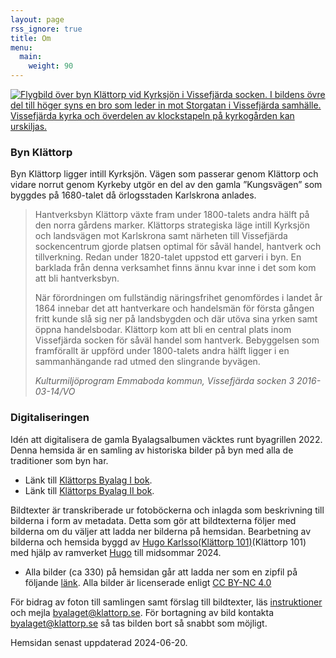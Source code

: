 ```yaml
---
layout: page
rss_ignore: true
title: Om
menu:
  main:
    weight: 90
---
```

[![Flygbild över byn Klättorp vid Kyrksjön i Vissefjärda socken. I bildens övre del till höger syns en bro som leder in mot Storgatan i Vissefjärda samhälle. Vissefjärda kyrka och överdelen av klockstapeln på kyrkogården kan urskiljas.](/Flygfoto_feature.jpg "Flygbild över byn Klättorp vid Kyrksjön i Vissefjärda socken. I bildens övre del till höger syns en bro som leder in mot Storgatan i Vissefjärda samhälle. Vissefjärda kyrka och överdelen av klockstapeln på kyrkogården kan urskiljas. 1935.")](/Flygfoto_feature.jpg)

### Byn Klättorp
Byn Klättorp ligger intill Kyrksjön. Vägen som passerar genom Klättorp och vidare norrut genom Kyrkeby utgör en del av den gamla ”Kungsvägen” som byggdes på 1680-talet då örlogsstaden Karlskrona anlades.

>Hantverksbyn Klättorp växte fram under 1800-talets andra hälft på den norra gårdens marker. Klättorps strategiska läge intill Kyrksjön och landsvägen mot Karlskrona samt närheten till Vissefjärda sockencentrum gjorde platsen optimal för såväl handel, hantverk och tillverkning. Redan under 1820-talet uppstod ett garveri i byn. En barklada från denna verksamhet finns ännu kvar inne i det som kom att bli hantverksbyn. 
>
>När förordningen om fullständig näringsfrihet genomfördes i landet år 1864 innebar det att hantverkare och handelsmän för första gången fritt kunde slå sig ner på landsbygden och där utöva sina yrken samt öppna handelsbodar. Klättorp kom att bli en central plats inom Vissefjärda socken för såväl handel som hantverk. Bebyggelsen som framförallt är uppförd under 1800-talets andra hälft ligger i en sammanhängande rad utmed den slingrande byvägen.
>
>*Kulturmiljöprogram Emmaboda kommun, Vissefjärda socken 3 2016-03-14/VO*

### Digitaliseringen
Idén att digitalisera de gamla Byalagsalbumen väcktes runt byagrillen 2022. Denna hemsida är en samling av historiska bilder på byn med alla de traditioner som byn har.

* Länk till [Klättorps Byalag I bok](https://klattorp.se/kl%C3%A4ttorps-byalag-i-bok/).
* Länk till [Klättorps Byalag II bok](https://klattorp.se/kl%C3%A4ttorps-byalag-ii-bok/).

Bildtexter är transkriberade ur fotoböckerna och inlagda som beskrivning till bilderna i form av metadata. Detta som gör att bildtexterna följer med bilderna om du väljer att ladda ner bilderna på hemsidan. Bearbetning av bilderna och hemsida byggd av [Hugo Karlsso(Klättorp 101)](https://github.com/HuggeK)(Klättorp 101) med hjälp av ramverket [Hugo](https://gohugo.io) till midsommar 2024.

* Alla bilder (ca 330) på hemsidan går att ladda ner som en zipfil på följande [länk](https://klattorp.se/historia.zip). Alla bilder är licenserade enligt [CC BY-NC 4.0](https://creativecommons.org/licenses/by-nc/4.0/)

För bidrag av foton till samlingen samt förslag till bildtexter, läs [instruktioner](https://github.com/HuggeK/klattorp.se/blob/main/CONTRIBUTING.md) och mejla <byalaget@klattorp.se>. För bortagning av bild kontakta byalaget@klattorp.se så tas bilden bort så snabbt som möjligt.

Hemsidan senast uppdaterad 2024-06-20.